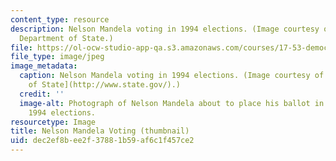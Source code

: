 ```yaml
---
content_type: resource
description: Nelson Mandela voting in 1994 elections. (Image courtesy of the U.S.
  Department of State.)
file: https://ol-ocw-studio-app-qa.s3.amazonaws.com/courses/17-53-democratization-in-asia-africa-and-latin-america-fall-2001/dec2ef8bee2f37881b59af6c1f457ce2_17-53f01-th.jpg
file_type: image/jpeg
image_metadata:
  caption: Nelson Mandela voting in 1994 elections. (Image courtesy of the [U.S. Department
    of State](http://www.state.gov/).)
  credit: ''
  image-alt: Photograph of Nelson Mandela about to place his ballot in a box during
    1994 elections.
resourcetype: Image
title: Nelson Mandela Voting (thumbnail)
uid: dec2ef8b-ee2f-3788-1b59-af6c1f457ce2
---
```

